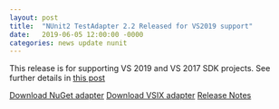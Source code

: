 ```yaml
---
layout: post
title:  "NUnit2 TestAdapter 2.2 Released for VS2019 support"
date:   2019-06-05 12:00:00 -0000
categories: news update nunit
---
```


This release is for supporting VS 2019 and VS 2017 SDK projects.  See further details in [this post](http://hermit.no/new-version-of-the-nunit-2-adapter-supporting-visual-studio-2019/)

[Download NuGet adapter](https://www.nuget.org/packages/NUnitTestAdapter/2.2.0)
[Download VSIX adapter](https://marketplace.visualstudio.com/items?itemName=NUnitDevelopers.NUnitTestAdapter)
[Release Notes](https://github.com/nunit/docs/wiki/AdapterV2-Release-Notes)



